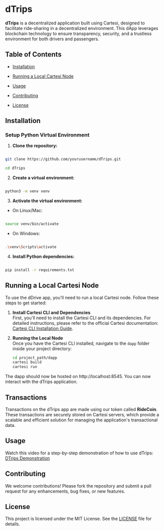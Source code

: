 # dTrips

  

**dTrips** is a decentralized application built using Cartesi, designed to facilitate ride-sharing in a decentralized environment. This dApp leverages blockchain technology to ensure transparency, security, and a trustless environment for both drivers and passengers.

  

## Table of Contents

  
- [Installation](#installation)

- [Running a Local Cartesi Node](#running-a-local-cartesi-node)

- [Usage](#usage)

- [Contributing](#contributing)

- [License](#license)

  

  

## Installation

  

### Setup Python Virtual Environment

  

1.  **Clone the repository:**

  

```bash

git clone https://github.com/yourusername/dTrips.git

cd dTrips

```

  

2.  **Create a virtual environment:**

  

```bash

python3 -m venv venv

```

  

3.  **Activate the virtual environment:**

  

- On Linux/Mac:

  

```bash

source venv/bin/activate

```

  

- On Windows:

  

```bash

.\venv\Scripts\activate

```

  

4.  **Install Python dependencies:**

  

```bash

pip install -r requirements.txt

```

## Running a Local Cartesi Node

To use the dDrive app, you'll need to run a local Cartesi node. Follow these steps to get started:

1. **Install Cartesi CLI and Dependencies**  
   First, you'll need to install the Cartesi CLI and its dependencies. For detailed instructions, please refer to the official Cartesi documentation: [Cartesi CLI Installation Guide](https://docs.cartesi.io/cartesi-rollups/1.3/development/installation/).

2. **Running the Local Node**  
   Once you have the Cartesi CLI installed, navigate to the `dapp` folder inside your project directory:

   ```bash
   cd project_path/dapp
   cartesi build
   cartesi run


The dapp should now be hosted on http://localhost:8545. You can now interact with the dTrips application.
  
## Transactions

Transactions on the dTrips app are made using our token called **RideCoin**. These transactions are securely stored on Cartesi servers, which provide a scalable and efficient solution for managing the application's transactional data.

## Usage
Watch this video for a step-by-step demonstration of how to use dTrips:
[DTrips Demonstration](https://drive.google.com/drive/folders/1hM5tVrO3pD0q420y1p64MgkWEciSIMkR?usp=sharing)

  



  

## Contributing

  

We welcome contributions! Please fork the repository and submit a pull request for any enhancements, bug fixes, or new features.

  

## License

  

This project is licensed under the MIT License. See the [LICENSE](LICENSE) file for details.